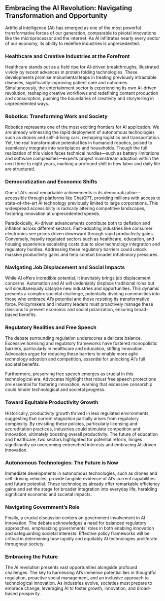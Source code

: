 ## Embracing the AI Revolution: Navigating Transformation and Opportunity

Artificial intelligence (AI) has emerged as one of the most powerful transformative forces of our generation, comparable to pivotal innovations like the microprocessor and the internet. As AI infiltrates nearly every sector of our economy, its ability to redefine industries is unprecedented.

### Healthcare and Creative Industries at the Forefront

Healthcare stands out as a field ripe for AI-driven breakthroughs, illustrated vividly by recent advances in protein folding technologies. These developments promise monumental leaps in treating previously intractable diseases, significantly improving patient care and outcomes. Simultaneously, the entertainment sector is experiencing its own AI-driven revolution, reshaping creative workflows and redefining content production and consumption, pushing the boundaries of creativity and storytelling in unprecedented ways.

### Robotics: Transforming Work and Society

Robotics represents one of the most exciting frontiers for AI application. We are already witnessing the rapid deployment of autonomous technologies such as drones and self-driving cars, reshaping logistics and transportation. Yet, the real transformative potential lies in humanoid robotics, poised to seamlessly integrate into workplaces and households. Though the full realization of this vision faces technical hurdles—such as battery limitations and software complexities—experts project mainstream adoption within the next three to eight years, marking a profound shift in how labor and daily life are structured.

### Democratization and Economic Shifts

One of AI’s most remarkable achievements is its democratization—accessible through platforms like ChatGPT, providing millions with access to state-of-the-art AI technology previously limited to large corporations. This widespread accessibility is radically altering competitive landscapes, fostering innovation at unprecedented speeds.

Paradoxically, AI-driven advancements contribute both to deflation and inflation across different sectors. Fast-adopting industries like consumer electronics see prices driven downward through rapid productivity gains. Conversely, heavily regulated sectors such as healthcare, education, and housing experience escalating costs due to slow technology integration and regulatory hurdles. Addressing these regulatory barriers could unlock massive productivity gains and help combat broader inflationary pressures.

### Navigating Job Displacement and Social Impacts

While AI offers incredible potential, it inevitably brings job displacement concerns. Automation and AI will undeniably displace traditional roles but will simultaneously catalyze new industries and opportunities. This dynamic presents a complex societal challenge, potentially dividing communities into those who embrace AI’s potential and those resisting its transformative force. Policymakers and industry leaders must proactively manage these divisions to prevent economic and social polarization, ensuring broad-based benefits.

### Regulatory Realities and Free Speech

The debate surrounding regulation underscores a delicate balance. Excessive licensing and regulatory frameworks have fostered monopolistic barriers, particularly in healthcare and education, stifling innovation. Advocates argue for reducing these barriers to enable more agile technology adoption and competition, essential for unlocking AI’s full societal benefits.

Furthermore, preserving free speech emerges as crucial in this technological era. Advocates highlight that robust free speech protections are essential for fostering innovation, warning that excessive censorship could hinder technological and societal progress.

### Toward Equitable Productivity Growth

Historically, productivity growth thrived in less regulated environments, suggesting that current stagnation partially arises from regulatory complexity. By revisiting these policies, particularly licensing and accreditation practices, industries could stimulate competition and innovation, ultimately boosting overall productivity. The future of education and healthcare, two sectors highlighted for potential reform, hinges significantly on overcoming entrenched interests and embracing AI-driven innovation.

### Autonomous Technologies: The Future is Now

Immediate developments in autonomous technologies, such as drones and self-driving vehicles, provide tangible evidence of AI’s current capabilities and future potential. These technologies already offer remarkable efficiency gains and set the stage for broader integration into everyday life, heralding significant economic and societal impacts.

### Navigating Government’s Role

Finally, a crucial discussion centers on government involvement in AI innovation. The debate acknowledges a need for balanced regulatory approaches, emphasizing governments' roles in both enabling innovation and safeguarding societal interests. Effective policy frameworks will be critical in determining how rapidly and equitably AI technologies proliferate throughout society.

### Embracing the Future

The AI revolution presents vast opportunities alongside profound challenges. The key to harnessing AI’s immense potential lies in thoughtful regulation, proactive social management, and an inclusive approach to technological innovation. As industries evolve, societies must prepare to embrace change, leveraging AI to foster growth, innovation, and broad-based prosperity.

